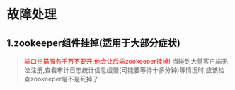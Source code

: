 # 故障处理

## 1.zookeeper组件挂掉(适用于大部分症状)
> <span style="color:red"> 端口扫描服务千万不要开,他会让后端zookeeper挂掉!</span>
当碰到大量客户端无法注册,查看审计日志统计信息缓慢(可能要等待十多分钟)等情况时,应该检查zookeeper是不是死掉了
